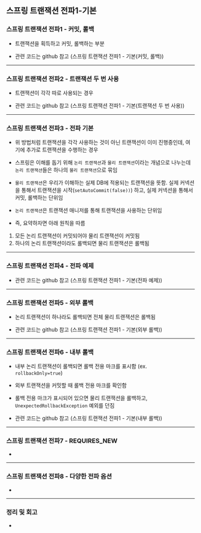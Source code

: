 ## 스프링 트랜잭션 전파1-기본

### 스프링 트랜잭션 전파1 - 커밋, 롤백

- 트랜잭션을 획득하고 커밋, 롤백하는 부분

- 관련 코드는 github 참고 (스프링 트랜잭션 전파1 - 기본(커밋, 롤백))

---

### 스프링 트랜잭션 전파2 - 트랜잭션 두 번 사용

- 트랜잭션이 각각 따로 사용되는 경우

- 관련 코드는 github 참고 (스프링 트랜잭션 전파1 - 기본(트랜잭션 두 번 사용))

---

### 스프링 트랜잭션 전파3 - 전파 기본

- 위 방법처럼 트랜잭션을 각각 사용하는 것이 아닌 트랜잭션이 이미 진행중인데, 여기에 추가로 트랜잭션을 수행하는 경우

- 스프링은 이해를 돕기 위해 `논리 트랜잭션`과 `물리 트랜잭션`이라는 개념으로 나누는데 `논리 트랜잭션`들은 하나의 `물리 트랜잭션`으로 묶임

- `물리 트랜잭션`은 우리가 이해하는 실제 DB에 적용되는 트랜잭션을 뜻함. 실제 커넥션을 통해서 트랜잭션을 시작(`setAutoCommit(false))`) 하고, 실제 커넥션을 통해서 커밋, 롤백하는 단위임

- `논리 트랜잭션`은 트랜잭션 매니저를 통해 트랜잭션을 사용하는 단위임

- 즉, 요약하자면 아래 원칙을 따름

1. 모든 논리 트랜잭션이 커밋되어야 물리 트랜잭션이 커밋됨
2. 하나의 논리 트랜잭션이라도 롤백되면 물리 트랜잭션은 롤백됨

---

### 스프링 트랜잭션 전파4 - 전파 예제

- 관련 코드는 github 참고 (스프링 트랜잭션 전파1 - 기본(전파 예제))

---

### 스프링 트랜잭션 전파5 - 외부 롤백

- 논리 트랜잭션이 하나라도 롤백되면 전체 물리 트랜잭션은 롤백됨

- 관련 코드는 github 참고 (스프링 트랜잭션 전파1 - 기본(외부 롤백))

---

### 스프링 트랜잭션 전파6 - 내부 롤백

- 내부 논리 트랜잭션이 롤백되면 롤백 전용 마크를 표시함 (ex. `rollbackOnly=true`)

- 외부 트랜잭션을 커밋할 때 롤백 전용 마크를 확인함

- 롤백 전용 마크가 표시되어 있으면 물리 트랜잭션을 롤백하고, `UnexpectedRollbackException` 예외를 던짐

- 관련 코드는 github 참고 (스프링 트랜잭션 전파1 - 기본(내부 롤백))

---

### 스프링 트랜잭션 전파7 - REQUIRES_NEW

- 

---

### 스프링 트랜잭션 전파8 - 다양한 전파 옵션

- 

---

### 정리 및 회고
-